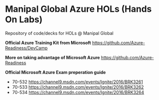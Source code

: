 # Manipal Global Azure HOLs (Hands On Labs)
Repository of code/decks for HOLs @ Manipal Global

**Official Azure Training Kit from Microsoft**
https://github.com/Azure-Readiness/DevCamp

**More on taking advantage of Microsoft Azure**
https://github.com/Azure-Readiness

**Official Microsoft Azure Exam preperation guide**
- 70-532 https://channel9.msdn.com/events/Ignite/2016/BRK3261
- 70-533 https://channel9.msdn.com/events/Ignite/2016/BRK3262
- 70-534 https://channel9.msdn.com/events/Ignite/2016/BRK3264
